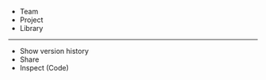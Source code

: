 - Team
- Project
- Library
----------------------------------------------
- Show version history
- Share
- Inspect (Code)
